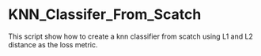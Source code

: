 # KNN_Classifer_From_Scatch
This script show how to create a knn classifier from scatch using L1 and L2 distance as the loss metric. 
